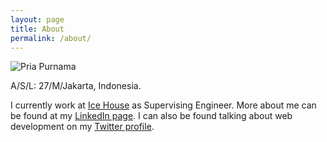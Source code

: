 ```yaml
---
layout: page
title: About
permalink: /about/
---
```


![Pria Purnama](https://media.licdn.com/mpr/mpr/shrinknp_400_400/AAEAAQAAAAAAAAUKAAAAJDM2MTM5YjlkLTgxNWUtNGY4Zi05MzgxLTM1MGE2YjE2NTk4OA.jpg "Pria Purnama")

A/S/L: 27/M/Jakarta, Indonesia.

I currently work at [Ice House](http://www.icehousecorp.com) as Supervising Engineer. More about me can be found at my [LinkedIn page](http://id.linkedin.com/in/priapurnama/). I can also be found talking about web development on my [Twitter profile](https://twitter.com/priapurnama).
